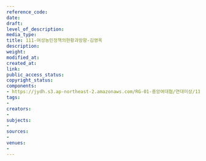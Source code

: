 ```yaml
---
reference_code: 
date: 
draft: 
level_of_description: 
media_type: 
title: 111-여성농민정책의현황과방향-김영옥
description: 
weight: 
modified_at: 
created_at: 
link: 
public_access_status: 
copyright_status: 
components:
- https://jydh.s3.ap-northeast-2.amazonaws.com/RG-01-중앙여대협/연대미상/111-여성농민정책의현황과방향-김영옥.pdf
tags:
- 
creators:
- 
subjects:
- 
sources:
- 
venues:
- 
---
```


